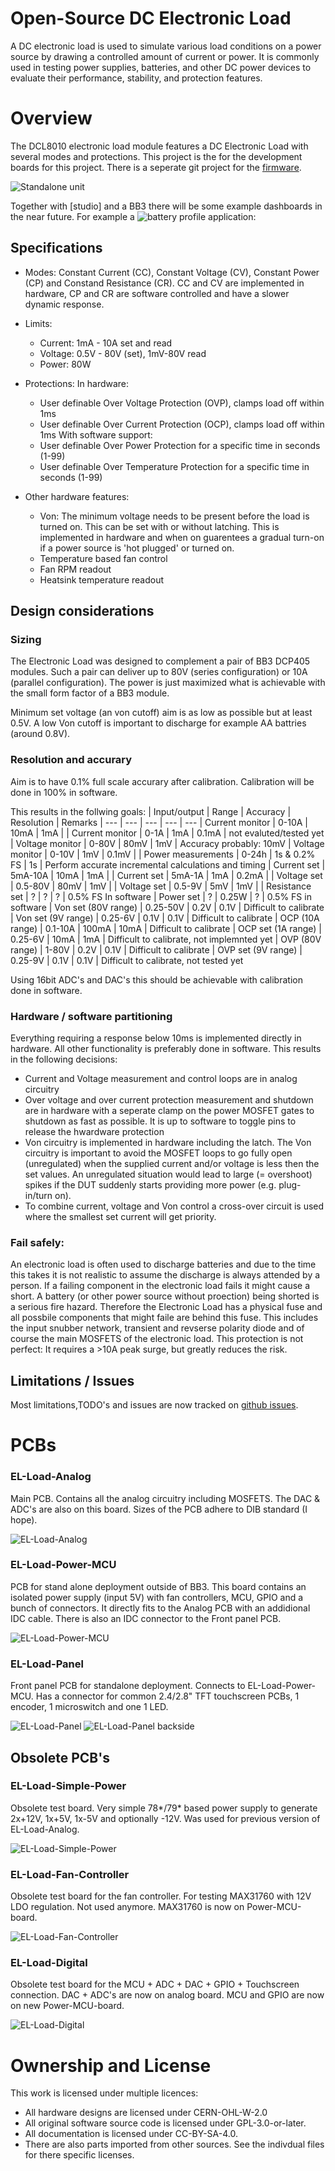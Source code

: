 <!--
SPDX-FileCopyrightText: 2023 Jan Nieuwstad <jan.sources@nieuwstad.net>

SPDX-License-Identifier: CC-BY-SA-4.0
-->

# Open-Source DC Electronic Load
A DC electronic load is used to simulate various load conditions on a power source by drawing a controlled amount of current or power. It is commonly used in testing power supplies, batteries, and other DC power devices to evaluate their performance, stability, and protection features.

# Overview

The DCL8010 electronic load module features a DC Electronic Load with several modes and protections.
This project is the for the development boards for this project. There is a seperate git project for the [firmware](https://github.com/fietser28/EL-Load-FW).


![Standalone unit](Images/Standalone.jpg)

Together with [studio] and a BB3 there will be some example dashboards in the near future. For example a ![battery profile](Images/BatteryProfileDashboard.png) application:


## Specifications

* Modes: Constant Current (CC), Constant Voltage (CV), Constant Power (CP) and Constand Resistance (CR). CC and CV are implemented in hardware, CP and CR are software controlled and have a slower dynamic response.
* Limits:
  * Current: 1mA - 10A set and read
  * Voltage: 0.5V - 80V (set), 1mV-80V read
  * Power: 80W

* Protections:
In hardware:
  * User definable Over Voltage Protection (OVP), clamps load off within 1ms
  * User definable Over Current Protection (OCP), clamps load off within 1ms
With software support:
  * User definable Over Power Protection for a specific time in seconds (1-99)
  * User definable Over Temperature Protection for a specific time in seconds (1-99)

* Other hardware features:
  * Von: The minimum voltage needs to be present before the load is turned on. This can be set with or without latching. This is implemented in hardware and when on guarentees a gradual turn-on if a power source is 'hot plugged' or turned on. 
  * Temperature based fan control
  * Fan RPM readout
  * Heatsink temperature readout

## Design considerations

### Sizing
The Electronic Load was designed to complement a pair of BB3 DCP405 modules. Such a pair can deliver up to 80V (series configuration) or 10A (parallel configuration). The power is just maximized what is achievable with the small form factor of a BB3 module.

Minimum set voltage (an von cutoff) aim is as low as possible but at least 0.5V. A low Von cutoff is important to discharge for example AA battries (around 0.8V).

### Resolution and accurary
Aim is to have 0.1% full scale accurary after calibration. Calibration will be done in 100% in software.

This results in the follwing goals:
| Input/output | Range      | Accuracy  | Resolution | Remarks 
| ---          |  ---       | ---       | ---        | ---
| Current monitor | 0-10A   | 10mA      | 1mA        | 
| Current monitor | 0-1A    | 1mA       | 0.1mA      | not evaluted/tested yet
| Voltage monitor | 0-80V   | 80mV      | 1mV        | Accuracy probably: 10mV
| Voltage monitor | 0-10V   | 1mV       | 0.1mV      | 
| Power measurements | 0-24h | 1s & 0.2% FS | 1s     | Perform accurate incremental calculations and timing
| Current set     | 5mA-10A   | 10mA      | 1mA        |
| Current set     | 5mA-1A  | 1mA       | 0.2mA      | 
| Voltage set     | 0.5-80V | 80mV      | 1mV        |
| Voltage set     | 0.5-9V  | 5mV       | 1mV        |
| Resistance set  | ?       | ?         | ?          | 0.5% FS In software
| Power set       | ?       | 0.25W     | ?          | 0.5% FS in software
| Von set (80V range) | 0.25-50V | 0.2V  | 0.1V       | Difficult to calibrate
| Von set (9V range) | 0.25-6V | 0.1V  | 0.1V       | Difficult to calibrate
| OCP (10A range) | 0.1-10A | 100mA  | 10mA       | Difficult to calibrate
| OCP set (1A range) | 0.25-6V | 10mA  | 1mA       | Difficult to calibrate, not implemnted yet
| OVP (80V range) | 1-80V | 0.2V  | 0.1V       | Difficult to calibrate
| OVP set (9V range) | 0.25-9V | 0.1V  | 0.1V       | Difficult to calibrate, not tested yet

Using 16bit ADC's and DAC's this should be achievable with calibration done in software.

### Hardware / software partitioning
Everything requiring a response below 10ms is implemented directly in hardware. All other functionality is preferably done in software.
This results in the following decisions:
* Current and Voltage measurement and control loops are in analog circuitry
* Over voltage and over current protection measurement and shutdown are in hardware with a seperate clamp on the power MOSFET gates to shutdown as fast as possible. It is up to software to toggle pins to release the hwardware protection
* Von circuitry is implemented in hardware including the latch. The Von circuitry is important to avoid the MOSFET loops to go fully open (unregulated) when the supplied current and/or voltage is less then the set values. An unregulated situation would lead to large (= overshoot) spikes if the DUT suddenly starts providing more power (e.g. plug-in/turn on).
* To combine current, voltage and Von control a cross-over circuit is used where the smallest set current will get priority.

### Fail safely: 
An electronic load is often used to discharge batteries and due to the time this takes it is not realistic to assume the discharge is always attended by a person. If a failing component in the electronic load fails it might cause a short. A battery (or other power source without proection) being shorted is a serious fire hazard. Therefore the Electronic Load has a physical fuse and all possbile components that might faile are behind this fuse. This includes the input snubber network, transient and revserse polarity diode and of course the main MOSFETS of the electronic load. This protection is not perfect: It requires a >10A peak surge, but greatly reduces the risk.

## Limitations / Issues

Most limitations,TODO's and issues are now tracked on [github issues](https://github.com/fietser28/EL-Load/issues).

# PCBs

### EL-Load-Analog
Main PCB. Contains all the analog circuitry including MOSFETS. The DAC & ADC's are also on this board. Sizes of the PCB adhere to DIB standard (I hope).

![EL-Load-Analog](EL-Load-Analog/EL-Load-Analog.png)

### EL-Load-Power-MCU
PCB for stand alone deployment outside of BB3. This board contains an isolated power supply (input 5V) with fan controllers, MCU, GPIO and a bunch of connectors. 
It directly fits to the Analog PCB with an addidional IDC cable. There is also an IDC connector to the Front panel PCB.

![EL-Load-Power-MCU](EL-Load-Power-MCU/EL-Load-Power-MCU.png)

### EL-Load-Panel
Front panel PCB for standalone deployment. Connects to EL-Load-Power-MCU. Has a connector for common 2.4/2.8" TFT touchscreen PCBs, 1 encoder, 1 microswitch and one 1 LED.

![EL-Load-Panel](EL-Load-Panel/EL-Load-Panel.png)
![EL-Load-Panel backside](EL-Load-Panel/EL-Load-Panel2.png)

## Obsolete PCB's

### EL-Load-Simple-Power
Obsolete test board. Very simple 78*/79* based power supply to generate 2x+12V, 1x+5V, 1x-5V and optionally -12V. Was used for previous version of EL-Load-Analog.

![EL-Load-Simple-Power](Obsolete/EL-Load-Simple-Power/EL-Load-Simple-Power.png)

### EL-Load-Fan-Controller
Obsolete test board for the fan controller. For testing MAX31760 with 12V LDO regulation. Not used anymore. MAX31760 is now on Power-MCU-board.

![EL-Load-Fan-Controller](Obsolete/EL-Load-Fan-Controller/EL-Load-Fan-Controller.png)

### EL-Load-Digital
Obsolete test board for the MCU + ADC + DAC + GPIO + Touchscreen connection. DAC + ADC's are now on analog board. MCU and GPIO are now on new Power-MCU-board.

![EL-Load-Digital](Obsolete/EL-Load-Digital/EL-Load-Digital.png)

# Ownership and License

This work is licensed under multiple licences:
 * All hardware designs are licensed under CERN-OHL-W-2.0
 * All original software source code is licensed under GPL-3.0-or-later.
 * All documentation is licensed under CC-BY-SA-4.0.
 * There are also parts imported from other sources. See the indivdual files for there specific licenses.


